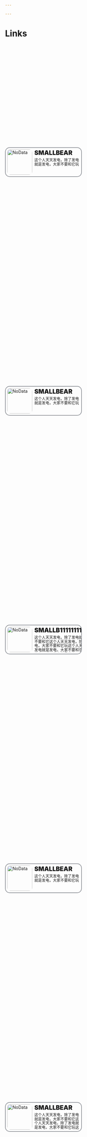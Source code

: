 ```yaml
---

---
```

# Links

<div class="container">
    <a class="card" href="#">
        <img class="img" src="https://bearcurb.blog//images/avatar.png" alt="NoData">
        <div class="right">
            <span class="name">SMALLBEAR</span>
            <span class="remark">这个人天天发电，除了发电就是发电，大家不要和它玩</span>
        </div>
    </a>
    <a class="card" href="#">
        <img class="img" src="https://bearcurb.blog//images/avatar.png" alt="NoData">
        <div class="right">
            <span class="name">SMALLBEAR</span>
            <span class="remark">这个人天天发电，除了发电就是发电，大家不要和它玩</span>
        </div>
    </a>
    <a class="card" href="#">
        <img class="img" src="https://bearcurb.blog//images/avatar.png" alt="NoData">
        <div class="right">
            <span class="name">SMALLB111111111111EAR</span>
            <span class="remark">这个人天天发电，除了发电就是发电，大家不要和它这个人天天发电，除了发电就是发电，大家不要和它玩这个人天天发电，除了发电就是发电，大家不要和它玩这个人天天发电，除了发电就是发电，大家不要和它玩这个人天天发电，除了发电就是发电，大家不要和它玩这个人天天发电，除了发电就是发电，大家不要和它玩这个人天天发电，除了发电就是发电，大家不要和它玩这个人天天发电，除了发电就是发电，大家不要和它玩玩</span>
        </div>
    </a>
    <a class="card" href="#">
        <img class="img" src="https://bearcurb.blog//images/avatar.png" alt="NoData">
        <div class="right">
            <span class="name">SMALLBEAR</span>
            <span class="remark">这个人天天发电，除了发电就是发电，大家不要和它玩</span>
        </div>
    </a>
    <a class="card" href="#">
        <img class="img" src="https://bearcurb.blog//images/avatar.png" alt="NoData">
        <div class="right">
            <span class="name">SMALLBEAR</span>
            <span class="remark">这个人天天发电，除了发电就是发电，大家不要和它这个人天天发电，除了发电就是发电，大家不要和它玩这个人天天发电，除了发电就是发电，大家不要和它玩这个人天天发电，除了发电就是发电，大家不要和它玩这个人天天发电，除了发电就是发电，大家不要和它玩这个人天天发电，除了发电就是发电，大家不要和它玩这个人天天发电，除了发电就是发电，大家不要和它玩这个人天天发电，除了发电就是发电，大家不要和它玩玩</span>
        </div>
    </a>
</div>

<style>
    .container{
        width:100%;
        height:100%;
        display:flex;
        flex-direction: row;
        align-items: center;
        justify-content: flex-start;
        flex-wrap:wrap;
        gap: 10px;
        line-height:1.1;
    }
    .container .card{
        width:240px;
        padding:5px;
        height:83px;
        border: 2px solid #909399;
        border-radius:15px;
        display:flex;
        text-decoration:none;
        gap: 7px;
        overflow: hidden;
    }


    .container .card:hover{
        border: 2px solid #FF4D4D;
    }

    .container .card .img{
        border-radius:10px;
        width:83px;
        height:83px;
    }
    
    .container .card .right{
        height:100%;
        display:flex;
        flex-direction: column;
        align-items: start;
        justify-content: start;
        gap: 5px;
    }
    .container .card .right .name{
        min-height:23px;
        text-align:start;
        overflow: hidden;
        text-overflow: ellipsis;
        font-size:20px;
        font-weight:900;
    }
    
    .container .card .right .remark{
        overflow: hidden;
        text-overflow: ellipsis;
        font-size:12.3px;
        font-weight:300;
    }
</style>

喵！